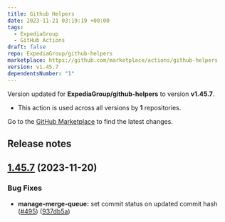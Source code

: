 ```yaml
---
title: Github Helpers
date: 2023-11-21 03:19:19 +00:00
tags:
  - ExpediaGroup
  - GitHub Actions
draft: false
repo: ExpediaGroup/github-helpers
marketplace: https://github.com/marketplace/actions/github-helpers
version: v1.45.7
dependentsNumber: "1"
---
```



Version updated for **ExpediaGroup/github-helpers** to version **v1.45.7**.
- This action is used across all versions by **1** repositories.

Go to the [GitHub Marketplace](https://github.com/marketplace/actions/github-helpers) to find the latest changes.

## Release notes

## [1.45.7](https://github.com/ExpediaGroup/github-helpers/compare/v1.45.6...v1.45.7) (2023-11-20)


### Bug Fixes

* **manage-merge-queue:** set commit status on updated commit hash ([#495](https://github.com/ExpediaGroup/github-helpers/issues/495)) ([937db5a](https://github.com/ExpediaGroup/github-helpers/commit/937db5afd06cb230b22bf0dae5d9a3b92d695f57))




